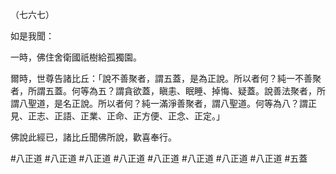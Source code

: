 （七六七）

如是我聞：

一時，佛住舍衛國祇樹給孤獨園。

爾時，世尊告諸比丘：「說不善聚者，謂五蓋，是為正說。所以者何？純一不善聚者，所謂五蓋。何等為五？謂貪欲蓋，瞋恚、眠睡、掉悔、疑蓋。說善法聚者，所謂八聖道，是名正說。所以者何？純一滿淨善聚者，謂八聖道。何等為八？謂正見、正志、正語、正業、正命、正方便、正念、正定。」

佛說此經已，諸比丘聞佛所說，歡喜奉行。



#八正道
#八正道
#八正道
#八正道
#八正道
#八正道
#八正道
#八正道
#五蓋
